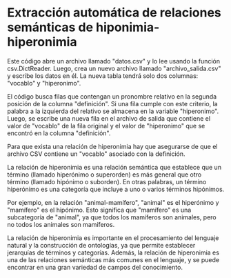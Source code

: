 # Extracción automática de relaciones semánticas de hiponimia-hiperonimia 

Este código abre un archivo llamado "datos.csv" y lo lee usando la función csv.DictReader. Luego, crea un nuevo archivo llamado "archivo_salida.csv" y escribe los datos en él. La nueva tabla tendrá solo dos columnas: "vocablo" y "hiperonimo".

El código busca filas que contengan un pronombre relativo en la segunda posición de la columna "definición". Si una fila cumple con este criterio, la palabra a la izquierda del relativo se almacena en la variable "hiperonimo". Luego, se escribe una nueva fila en el archivo de salida que contiene el valor de "vocablo" de la fila original y el valor de "hiperonimo" que se encontró en la columna "definición". 

Para que exista una relación de hiperonimia hay que asegurarse de que el  archivo CSV contiene un "vocablo" asociado con la definición.

La relación de hiperonimia es una relación semántica que establece que un término (llamado hiperónimo o superorden) es más general que otro término (llamado hipónimo o suborden). En otras palabras, un término hiperónimo es una categoría que incluye a uno o varios términos hipónimos.

Por ejemplo, en la relación "animal-mamífero", "animal" es el hiperónimo y "mamífero" es el hipónimo. Esto significa que "mamífero" es una subcategoría de "animal", ya que todos los mamíferos son animales, pero no todos los animales son mamíferos.

La relación de hiperonimia es importante en el procesamiento del lenguaje natural y la construcción de ontologías, ya que permite establecer jerarquías de términos y categorías. Además, la relación de hiperonimia es una de las relaciones semánticas más comunes en el lenguaje, y se puede encontrar en una gran variedad de campos del conocimiento.
